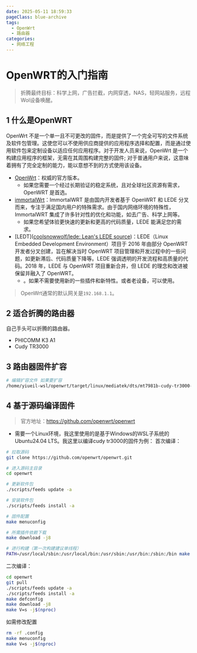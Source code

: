 ```yaml
---
date: 2025-05-11 18:59:33
pageClass: blue-archive
tags:
  - OpenWrt
  - 路由器
categories:
  - 网络工程
---
```


# OpenWRT的入门指南
>折腾最终目标：科学上网，广告拦截，内网穿透，NAS，轻网站服务，远程Wol设备唤醒。

## 1 什么是OpenWRT
OpenWrt 不是一个单一且不可更改的固件，而是提供了一个完全可写的文件系统及软件包管理。这使您可以不使用供应商提供的应用程序选择和配置，而是通过使用软件包来定制设备以适应任何应用程序。对于开发人员来说，OpenWrt 是一个构建应用程序的框架，无需在其周围构建完整的固件; 对于普通用户来说，这意味着拥有了完全定制的能力，能以意想不到的方式使用该设备。
- [OpenWrt](https://github.com/openwrt/openwrt)：权威的官方版本。
	- 如果您需要一个经过长期验证的稳定系统，且对全球社区资源有需求，OpenWRT 是首选。
- [immortalWrt](https://github.com/immortalwrt/immortalwrt)：ImmortalWRT 是由国内开发者基于 OpenWRT 和 LEDE 分叉而来，专注于满足国内用户的特殊需求。由于国内网络环境的特殊性，ImmortalWRT 集成了许多针对性的优化和功能，如去广告、科学上网等。
	- 如果您希望体验更快速的更新和更高的代码质量，LEDE 能满足您的需求。
- [LEDT]([coolsnowwolf/lede: Lean's LEDE source](https://github.com/coolsnowwolf/lede))：LEDE（Linux Embedded Development Environment）项目于 2016 年由部分 OpenWRT 开发者分叉创建，旨在解决当时 OpenWRT 项目管理和开发过程中的一些问题，如更新滞后、代码质量下降等。LEDE 强调透明的开发流程和高质量的代码。2018 年，LEDE 与 OpenWRT 项目重新合并，但 LEDE 的理念和改进被保留并融入了 OpenWRT。
	- 。如果不需要使用新的一些插件和新特性。或者老设备，可以使用。
>OpenWrt通常的默认网关是`192.168.1.1`。
## 2 适合折腾的路由器
自己手头可以折腾的路由器。
- PHICOMM K3 A1
- Cudy TR3000
## 3 路由器固件扩容
```sh
# 编辑扩容文件 如果要扩容
/home/yiueil-wsl/openwrt/target/linux/mediatek/dts/mt7981b-cudy-tr3000-v1.dtsi
```
## 4 基于源码编译固件
>官方地址：https://github.com/openwrt/openwrt
- 需要一个Linux环境，我这里使用的是基于Windows的WSL子系统的Ubuntu24.04 LTS。我这里以编译cudy tr3000的固件为例：
首次编译：
```sh
# 拉取源码
git clone https://github.com/openwrt/openwrt.git

# 进入源码主目录
cd openwrt

# 更新软件包
./scripts/feeds update -a

# 安装软件包
./scripts/feeds install -a

# 固件配置
make menuconfig

# 所需插件依赖下载
make download -j8

# 进行构建（第一次构建建议单线程）
PATH=/usr/local/sbin:/usr/local/bin:/usr/sbin:/usr/bin:/sbin:/bin make -j1
```

二次编译：
```sh
cd openwrt
git pull
./scripts/feeds update -a
./scripts/feeds install -a
make defconfig
make download -j8
make V=s -j$(nproc)
```

如需修改配置
```sh
rm -rf .config
make menuconfig
make V=s -j$(nproc)
```
